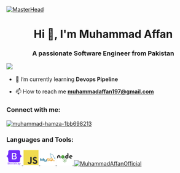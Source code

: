 [![MasterHead](https://www.ownlydigital.com/images/device/web-1.jpg)](https://portfolio-website-m-hamza-aslam.vercel.app/)
 
<h1 align="center">Hi 👋, I'm Muhammad Affan</h1>
<h3 align="center">A passionate Software Engineer from Pakistan</h3>
 
![](https://komarev.com/ghpvc/?username=M-Hamza-Aslam&style=flat-square)
 
- 🌱 I’m currently learning **Devops Pipeline**
 
- 📫 How to reach me **muhammadaffan197@gmail.com**
 
<h3 align="left">Connect with me:</h3>
<p align="left">
<a href="https://www.linkedin.com/in/muhammad-affan-64b5b61a0" target="blank"><img align="center" src="https://raw.githubusercontent.com/rahuldkjain/github-profile-readme-generator/master/src/images/icons/Social/linked-in-alt.svg" alt="muhammad-hamza-1bb698213" height="30" width="40" /></a>
</p>
 
<h3 align="left">Languages and Tools:</h3>
<p align="left"> <a href="https://getbootstrap.com" target="_blank" rel="noreferrer"> <img src="https://raw.githubusercontent.com/devicons/devicon/master/icons/bootstrap/bootstrap-plain-wordmark.svg" alt="bootstrap" width="40" height="40"/> </a> <a src="https://raw.githubusercontent.com/devicons/devicon/master/icons/html5/html5-original-wordmark.svg" alt="html5" width="40" height="40"/> </a> <a href="https://developer.mozilla.org/en-US/docs/Web/JavaScript" target="_blank" rel="noreferrer"> <img src="https://raw.githubusercontent.com/devicons/devicon/master/icons/javascript/javascript-original.svg" alt="javascript" width="40" height="40"/> </a> <a href="https://www.mongodb.com/" target="_blank" rel="noreferrer"> <img src="https://raw.githubusercontent.com/devicons/devicon/master/icons/mysql/mysql-original-wordmark.svg" alt="mysql" width="40" height="40"/> </a> <a href="https://nodejs.org" target="_blank" rel="noreferrer"> <img src="https://raw.githubusercontent.com/devicons/devicon/master/icons/nodejs/nodejs-original-wordmark.svg" alt="nodejs" width="40" height="40"/> </a> <a href="https://reactjs.org/" target="_blank" rel="noreferrer"> <img 
 
<p><img align="center" src="https://github-readme-stats.vercel.app/api/top-langs?username=MuhammadAffanOfficial&show_icons=true&locale=en&layout=compact" alt="MuhammadAffanOfficial" /></p>
